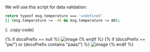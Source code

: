 We will use this script for data validation:

```bash
return typeof msg.temperature === 'undefined'
|| (msg.temperature >= -40 && msg.temperature <= 80);
```
{: .copy-code}

{% if docsPrefix == null %}
![image](https://img.thingsboard.io/user-guide/rule-engine-2-0/tutorials/getting-started/script-config-java-ce.png)
{% endif %}
{% if (docsPrefix == "pe/") or (docsPrefix contains "paas/") %}
![image](https://img.thingsboard.io/user-guide/rule-engine-2-0/tutorials/getting-started/script-config-java-pe.png)
{% endif %}